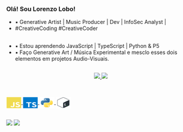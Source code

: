 ### Olá! Sou Lorenzo Lobo!
- ▪ Generative Artist | Music Producer | Dev | InfoSec  Analyst |
- #CreativeCoding #CreativeCoder
##
- ▪ Estou aprendendo JavaScript | TypeScript | Python & P5
- ▪ Faço Generative Art / Música Experimental e mesclo esses dois elementos em projetos Audio-Visuais. 
##
<div align="center">
  <a href="https://github.com/ggguerraz">
  <img height="180em" src="https://github-readme-stats.vercel.app/api?username=ggguerraz&show_icons=true&theme=dark&include_all_commits=true&count_private=true"/>
  <img height="center" src="https://github-readme-stats.vercel.app/api/top-langs/?username=ggguerraz&layout=compact&langs_count=7&theme=dark"/>
</div>
  
##
  
<div style="display: inline_block"><br>
  <img align="center" alt="ggguerra-Js" height="30" width="40" src="https://raw.githubusercontent.com/devicons/devicon/master/icons/javascript/javascript-plain.svg">
  <img align="center" alt="ggguerra-Ts" height="30" width="40" src="https://raw.githubusercontent.com/devicons/devicon/master/icons/typescript/typescript-plain.svg">
  <img align="center" alt="ggguerra-Python" height="30" width="40" src="https://raw.githubusercontent.com/devicons/devicon/master/icons/python/python-original.svg">
  <img align="center" alt="ggguerra-Python" height="30" width="40" src="https://github.com/devicons/devicon/blob/master/icons/bash/bash-original.svg">
  
</div>
  
##
  
<div> 
  <a href="https://twitter.com/ggguerrabot" target="_blank"><img src="https://pbs.twimg.com/profile_banners/506170929/1687744888/1500x500" target="_blank"></a>
  <a href="https://www.instagram.com/ggguerra.dwc/" target="_blank"><img src="[gggueraprofile](https://github.com/lorenzolobo/lorenzolobo/assets/76216913/e8211574-729e-4889-a80d-5f460cb75ee1)"


